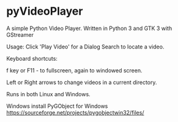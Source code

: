 # pyVideoPlayer
A simple Python Video Player.  Written in Python 3 and GTK 3 with GStreamer


Usage:
    Click 'Play Video' for a Dialog Search to locate a video.


Keyboard shortcuts:

f key or F11 - to fullscreen, again to windowed screen.

Left or Right arrows to change videos in a current directory.

Runs in both Linux and Windows.


Windows install
PyGObject for Windows
https://sourceforge.net/projects/pygobjectwin32/files/
